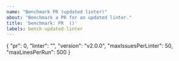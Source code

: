 ```yaml
---
name: "Benchmark PR (updated linter)"
about: "Benchmark a PR for an updated linter."
title: 'benchmark: PR  ()'
labels: bench-updated-linter
---
```

{
  "pr": 0,
  "linter": "",
  "version": "v2.0.0",
  "maxIssuesPerLinter": 50,
  "maxLinesPerRun": 500
}
